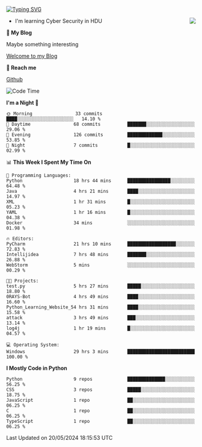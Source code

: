 [![Typing SVG](https://readme-typing-svg.herokuapp.com?font=Fira+Code&pause=1000&random=false&width=450&height=60&lines=Hello+%F0%9F%91%8B%F0%9F%8F%BB;I'm+JBNRZ)](https://git.io/typing-svg)

<a href="#">
  <img align="right" src="https://github-readme-stats.vercel.app/api?username=JBNRZ&show_icons=true&bg_color=15,f2f7fd,E0EAFC" />
</a>

- I'm learning Cyber Security in HDU

 **🌱 My Blog**

Maybe something interesting

[Welcome to my Blog](https://jbnrz.com.cn/)

 **💬 Reach me** 

[Github](https://github.com/JBNRZ)


<!--START_SECTION:waka-->
![Code Time](http://img.shields.io/badge/Code%20Time-492%20hrs%205%20mins-blue)

**I'm a Night 🦉** 

```text
🌞 Morning                33 commits          ████░░░░░░░░░░░░░░░░░░░░░   14.10 % 
🌆 Daytime                68 commits          ███████░░░░░░░░░░░░░░░░░░   29.06 % 
🌃 Evening                126 commits         █████████████░░░░░░░░░░░░   53.85 % 
🌙 Night                  7 commits           █░░░░░░░░░░░░░░░░░░░░░░░░   02.99 % 
```


📊 **This Week I Spent My Time On** 

```text
💬 Programming Languages: 
Python                   18 hrs 44 mins      ████████████████░░░░░░░░░   64.48 % 
Java                     4 hrs 21 mins       ████░░░░░░░░░░░░░░░░░░░░░   14.97 % 
XML                      1 hr 31 mins        █░░░░░░░░░░░░░░░░░░░░░░░░   05.23 % 
YAML                     1 hr 16 mins        █░░░░░░░░░░░░░░░░░░░░░░░░   04.38 % 
Docker                   34 mins             ░░░░░░░░░░░░░░░░░░░░░░░░░   01.98 % 

🔥 Editors: 
PyCharm                  21 hrs 10 mins      ██████████████████░░░░░░░   72.83 % 
Intellijidea             7 hrs 48 mins       ███████░░░░░░░░░░░░░░░░░░   26.88 % 
WebStorm                 5 mins              ░░░░░░░░░░░░░░░░░░░░░░░░░   00.29 % 

🐱‍💻 Projects: 
test.py                  5 hrs 27 mins       █████░░░░░░░░░░░░░░░░░░░░   18.80 % 
0RAYS-Bot                4 hrs 49 mins       ████░░░░░░░░░░░░░░░░░░░░░   16.60 % 
Python_Learning_Website_54 hrs 31 mins       ████░░░░░░░░░░░░░░░░░░░░░   15.58 % 
attack                   3 hrs 49 mins       ███░░░░░░░░░░░░░░░░░░░░░░   13.14 % 
log4j                    1 hr 19 mins        █░░░░░░░░░░░░░░░░░░░░░░░░   04.57 % 

💻 Operating System: 
Windows                  29 hrs 3 mins       █████████████████████████   100.00 % 
```

**I Mostly Code in Python** 

```text
Python                   9 repos             ██████████████░░░░░░░░░░░   56.25 % 
CSS                      3 repos             █████░░░░░░░░░░░░░░░░░░░░   18.75 % 
JavaScript               1 repo              ██░░░░░░░░░░░░░░░░░░░░░░░   06.25 % 
C                        1 repo              ██░░░░░░░░░░░░░░░░░░░░░░░   06.25 % 
TypeScript               1 repo              ██░░░░░░░░░░░░░░░░░░░░░░░   06.25 % 
```




 Last Updated on 20/05/2024 18:15:53 UTC
<!--END_SECTION:waka-->
